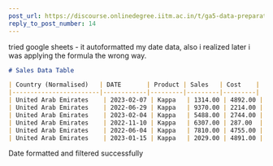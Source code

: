 ```yaml
---
post_url: https://discourse.onlinedegree.iitm.ac.in/t/ga5-data-preparation-discussion-thread-tds-jan-2025/166576/18
reply_to_post_number: 14
---
```

tried google sheets - it autoformatted my date data, also i realized later i was applying the formula the wrong way.

```markdown
# Sales Data Table

| Country (Normalised)   | DATE       | Product | Sales   | Cost    |
|------------------------|------------|---------|---------|---------|
| United Arab Emirates    | 2023-02-07 | Kappa   | 1314.00 | 4892.00 |
| United Arab Emirates    | 2022-06-29 | Kappa   | 9370.00 | 2214.00 |
| United Arab Emirates    | 2023-02-04 | Kappa   | 5488.00 | 2744.00 |
| United Arab Emirates    | 2022-11-10 | Kappa   | 6307.00 | 287.00  |
| United Arab Emirates    | 2022-06-04 | Kappa   | 7810.00 | 4755.00 |
| United Arab Emirates    | 2023-01-15 | Kappa   | 2029.00 | 4891.00 |
```

  
Date formatted and filtered successfully